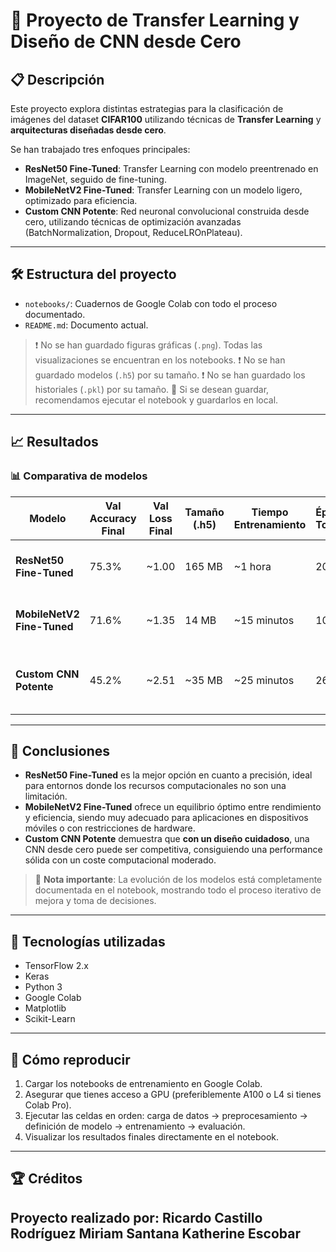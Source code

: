 # 🚀 Proyecto de Transfer Learning y Diseño de CNN desde Cero

## 📋 Descripción

Este proyecto explora distintas estrategias para la clasificación de imágenes del dataset **CIFAR100** utilizando técnicas de **Transfer Learning** y **arquitecturas diseñadas desde cero**.

Se han trabajado tres enfoques principales:

- **ResNet50 Fine-Tuned**: Transfer Learning con modelo preentrenado en ImageNet, seguido de fine-tuning.
- **MobileNetV2 Fine-Tuned**: Transfer Learning con un modelo ligero, optimizado para eficiencia.
- **Custom CNN Potente**: Red neuronal convolucional construida desde cero, utilizando técnicas de optimización avanzadas (BatchNormalization, Dropout, ReduceLROnPlateau).

---

## 🛠️ Estructura del proyecto

- `notebooks/`: Cuadernos de Google Colab con todo el proceso documentado.
- `README.md`: Documento actual.

> ❗ No se han guardado figuras gráficas (`.png`). Todas las visualizaciones se encuentran en los notebooks.
> ❗ No se han guardado modelos (`.h5`) por su tamaño.
> ❗ No se han guardado los historiales (`.pkl`) por su tamaño.
> 📢 Si se desean guardar, recomendamos ejecutar el notebook y guardarlos en local.

---

## 📈 Resultados

### 📊 Comparativa de modelos

| Modelo                 | Val Accuracy Final | Val Loss Final | Tamaño (.h5) | Tiempo Entrenamiento | Épocas Totales | Comentario Principal |
|-------------------------|--------------------|----------------|--------------|----------------------|----------------|----------------------|
| **ResNet50 Fine-Tuned**  | 75.3%              | ~1.00          | 165 MB       | ~1 hora              | 20 + 8         | Muy precisa, pesada y lenta. |
| **MobileNetV2 Fine-Tuned** | 71.6%             | ~1.35          | 14 MB        | ~15 minutos          | 10             | Muy eficiente, rápida, ligera. |
| **Custom CNN Potente**   | 45.2%              | ~2.51          | ~35 MB       | ~25 minutos          | 26             | Buen desempeño para ser diseñada desde cero. |

---

## 🧠 Conclusiones

- **ResNet50 Fine-Tuned** es la mejor opción en cuanto a precisión, ideal para entornos donde los recursos computacionales no son una limitación.
- **MobileNetV2 Fine-Tuned** ofrece un equilibrio óptimo entre rendimiento y eficiencia, siendo muy adecuado para aplicaciones en dispositivos móviles o con restricciones de hardware.
- **Custom CNN Potente** demuestra que **con un diseño cuidadoso**, una CNN desde cero puede ser competitiva, consiguiendo una performance sólida con un coste computacional moderado.

> 📢 **Nota importante**: La evolución de los modelos está completamente documentada en el notebook, mostrando todo el proceso iterativo de mejora y toma de decisiones.

---

## 🚀 Tecnologías utilizadas

- TensorFlow 2.x
- Keras
- Python 3
- Google Colab
- Matplotlib
- Scikit-Learn

---

## 📂 Cómo reproducir

1. Cargar los notebooks de entrenamiento en Google Colab.
2. Asegurar que tienes acceso a GPU (preferiblemente A100 o L4 si tienes Colab Pro).
3. Ejecutar las celdas en orden: carga de datos → preprocesamiento → definición de modelo → entrenamiento → evaluación.
4. Visualizar los resultados finales directamente en el notebook.

---

## 🏆 Créditos

Proyecto realizado por:
Ricardo Castillo Rodríguez
Miriam Santana
Katherine Escobar
---
